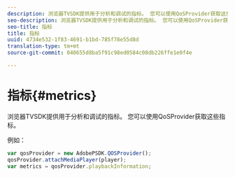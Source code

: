 ```yaml
---
description: 浏览器TVSDK提供用于分析和调试的指标。 您可以使用QoSProvider获取这些指标。
seo-description: 浏览器TVSDK提供用于分析和调试的指标。 您可以使用QoSProvider获取这些指标。
seo-title: 指标
title: 指标
uuid: 4734e532-1f83-4691-b1bd-785f78e55d8d
translation-type: tm+mt
source-git-commit: 040655d8ba5f91c98ed0584c08db226ffe1e0f4e

---
```



# 指标{#metrics}

浏览器TVSDK提供用于分析和调试的指标。 您可以使用QoSProvider获取这些指标。

例如：

```js
var qosProvider = new AdobePSDK.QOSProvider(); 
qosProvider.attachMediaPlayer(player); 
var metrics = qosProvider.playbackInformation;
```

